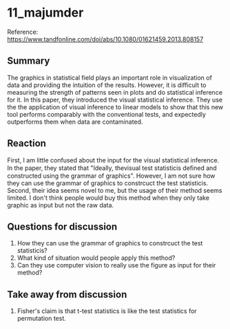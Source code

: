 # 11_majumder

Reference: https://www.tandfonline.com/doi/abs/10.1080/01621459.2013.808157


## Summary

The graphics in statistical field plays an important role in visualization of data and providing the intuition of the results. However, it is difficult to measuring the strength of patterns seen in plots and do statistical inference for it. In this paper, they introduced the visual statistical inference. They use the the application of visual inference to linear models to show that this new tool performs comparably with the conventional tests, and expectedly outperforms them when data are contaminated. 

## Reaction

First, I am little confused about the input for the visual statistical inference. In the paper, they stated that "Ideally, thevisual test statisticis deﬁned and constructed using the grammar of graphics". However, I am not sure how they can use the grammar of graphics to constrcuct the test statisticis. Second, their idea seems novel to me, but the usage of their method seems limited. I don't think people would buy this method when they only take  graphic as input but not the raw data.


## Questions for discussion


1. How they can use the grammar of graphics to constrcuct the test statisticis?
2. What kind of situation would people apply this method?
3. Can they use computer vision to really use the figure as input for their method?

## Take away from discussion
1. Fisher's claim is that t-test statistics is like the test statistics for permutation test.
